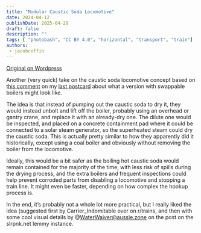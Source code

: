 ```yaml
---
title: "Modular Caustic Soda Locomotive"
date: 2024-04-12
publishDate: 2025-04-29
draft: false
description: ""
tags: [ "photobash", "CC BY 4.0", "horizontal", "transport", "train"]
authors:
 - jacobcoffin
---
```


[Original on Wordpress](https://jacobcoffinwrites.wordpress.com/2024/04/12/another-quick-take-on-the-caustic-soda-locomotive-concept-modular-this-time/)

Another (very quick) take on the caustic soda locomotive concept based on t[his comment](https://slrpnk.net/comment/7782028) on my [last postcard](https://slrpnk.net/post/8409948) about what a version with swappable boilers might look like.

The idea is that instead of pumping out the caustic soda to dry it, they would instead unbolt and lift off the boiler, probably using an overhead or gantry crane, and replace it with an already-dry one. The dilute one would be inspected, and placed on a concrete containment pad where it could be connected to a solar steam generator, so the superheated steam could dry the caustic soda. This is actually pretty similar to how they apparently did it historically, except using a coal boiler and obviously without removing the boiler from the locomotive.

Ideally, this would be a bit safer as the boiling hot caustic soda would remain contained for the majority of the time, with less risk of spills during the drying process, and the extra boilers and frequent inspections could help prevent corroded parts from disabling a locomotive and stopping a train line. It might even be faster, depending on how complex the hookup process is.

In the end, it’s probably not a whole lot more practical, but I really liked the idea (suggested first by Carrier_Indomitable over on r/trains, and then with some cool visual details by @WaterWaiver@aussie.zone on the post on the slrpnk.net lemmy instance.